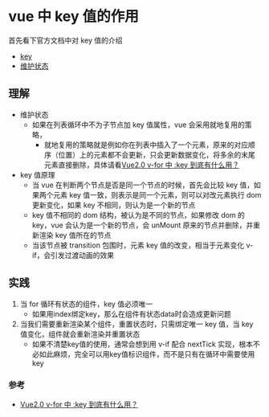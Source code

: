# vue 中 key 值的作用

首先看下官方文档中对 key 值的介绍

- [key](https://cn.vuejs.org/v2/api/#key "key")
- [维护状态](https://cn.vuejs.org/v2/guide/list.html#%E7%BB%B4%E6%8A%A4%E7%8A%B6%E6%80%81 "维护状态")

## 理解

- 维护状态
  - 如果在列表循环中不为子节点加 key 值属性，vue 会采用就地复用的策略，
    - 就地复用的策略就是例如你在列表中插入了一个元素，原来的对应顺序（位置）上的元素都不会更新，只会更新数据变化，将多余的末尾元素直接删除，具体请看[Vue2.0 v-for 中 :key 到底有什么用？](https://www.zhihu.com/question/61064119)
- key 值原理
  - 当 vue 在判断两个节点是否是同一个节点的时候，首先会比较 key 值，如果两个元素 key 值一致，则表示是同一个元素，则可以对改元素执行 dom 更新变化，如果 key 不相同，则认为是一个新的节点
  - key 值不相同的 dom 结构，被认为是不同的节点，如果修改 dom 的 key，vue 会认为是一个新的节点，会 unMount 原来的节点并删除，并重新渲染 key 值所在的节点
  - 当该节点被 transition 包围时，元素 key 值的改变，相当于元素变化 v-if，会引发过渡动画的效果

## 实践

1. 当 for 循环有状态的组件，key 值必须唯一
   - 如果用index绑定key，那么在组件有状态data时会造成更新问题
2. 当我们需要重新渲染某个组件，重置状态时，只需绑定唯一 key 值，当 key 值变化，组件就会重新渲染并重置状态
   - 如果不清楚key值的使用，通常会想到用 v-if 配合 nextTick 实现，根本不必如此麻烦，完全可以用key值标识组件，而不是只有在循环中需要使用key

### 参考

- [Vue2.0 v-for 中 :key 到底有什么用？](https://www.zhihu.com/question/61064119)
